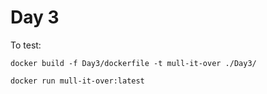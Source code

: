 # Day 3

To test:

```
docker build -f Day3/dockerfile -t mull-it-over ./Day3/
```

```
docker run mull-it-over:latest
```

